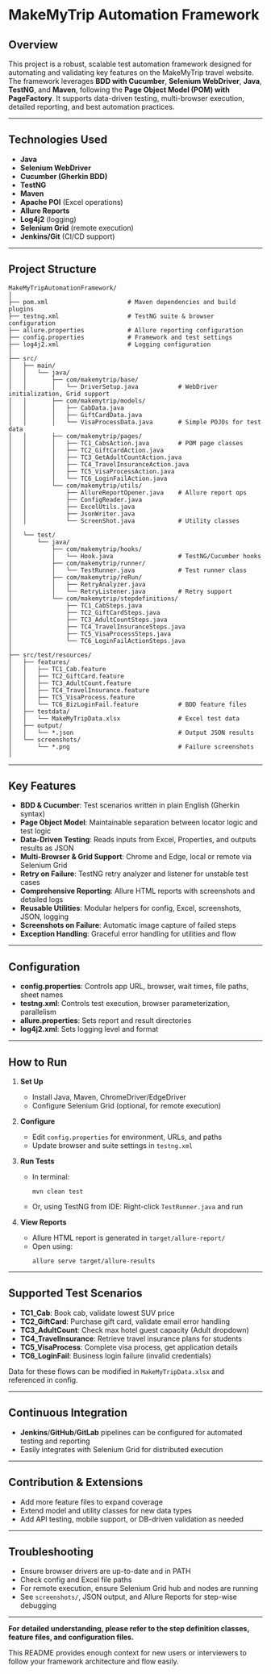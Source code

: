 # MakeMyTrip Automation Framework

## Overview

This project is a robust, scalable test automation framework designed for automating and validating key features on the MakeMyTrip travel website. The framework leverages **BDD with Cucumber**, **Selenium WebDriver**, **Java**, **TestNG**, and **Maven**, following the **Page Object Model (POM) with PageFactory**. It supports data-driven testing, multi-browser execution, detailed reporting, and best automation practices.

***

## Technologies Used

- **Java**  
- **Selenium WebDriver**
- **Cucumber (Gherkin BDD)**
- **TestNG**
- **Maven**
- **Apache POI** (Excel operations)
- **Allure Reports**
- **Log4j2** (logging)
- **Selenium Grid** (remote execution)
- **Jenkins/Git** (CI/CD support)

***

## Project Structure

```
MakeMyTripAutomationFramework/
│
├── pom.xml                      # Maven dependencies and build plugins
├── testng.xml                   # TestNG suite & browser configuration
├── allure.properties            # Allure reporting configuration
├── config.properties            # Framework and test settings
├── log4j2.xml                   # Logging configuration
│
├── src/
│   ├── main/
│   │   └── java/
│   │       ├── com/makemytrip/base/
│   │       │   └── DriverSetup.java           # WebDriver initialization, Grid support
│   │       ├── com/makemytrip/models/
│   │       │   ├── CabData.java
│   │       │   ├── GiftCardData.java
│   │       │   └── VisaProcessData.java       # Simple POJOs for test data
│   │       ├── com/makemytrip/pages/
│   │       │   ├── TC1_CabsAction.java        # POM page classes
│   │       │   ├── TC2_GiftCardAction.java
│   │       │   ├── TC3_GetAdultCountAction.java
│   │       │   ├── TC4_TravelInsuranceAction.java
│   │       │   ├── TC5_VisaProcessAction.java
│   │       │   └── TC6_LoginFailAction.java
│   │       └── com/makemytrip/utils/
│   │           ├── AllureReportOpener.java    # Allure report ops
│   │           ├── ConfigReader.java
│   │           ├── ExcelUtils.java
│   │           ├── JsonWriter.java
│   │           └── ScreenShot.java            # Utility classes
│
│   └── test/
│       └── java/
│           ├── com/makemytrip/hooks/
│           │   └── Hook.java                  # TestNG/Cucumber hooks
│           ├── com/makemytrip/runner/
│           │   └── TestRunner.java            # Test runner class
│           ├── com/makemytrip/reRun/
│           │   ├── RetryAnalyzer.java
│           │   └── RetryListener.java         # Retry support
│           └── com/makemytrip/stepdefinitions/
│               ├── TC1_CabSteps.java
│               ├── TC2_GiftCardSteps.java
│               ├── TC3_AdultCountSteps.java
│               ├── TC4_TravelInsuranceSteps.java
│               ├── TC5_VisaProcessSteps.java
│               └── TC6_LoginFailActionSteps.java
│
├── src/test/resources/
│   ├── features/
│   │   ├── TC1_Cab.feature
│   │   ├── TC2_GiftCard.feature
│   │   ├── TC3_AdultCount.feature
│   │   ├── TC4_TravelInsurance.feature
│   │   ├── TC5_VisaProcess.feature
│   │   └── TC6_BizLoginFail.feature           # BDD feature files
│   ├── testdata/
│   │   └── MakeMyTripData.xlsx                # Excel test data
│   ├── output/
│   │   └── *.json                             # Output JSON results
│   └── screenshots/
│       └── *.png                              # Failure screenshots
│
```

***

## Key Features

- **BDD & Cucumber**: Test scenarios written in plain English (Gherkin syntax)
- **Page Object Model**: Maintainable separation between locator logic and test logic
- **Data-Driven Testing**: Reads inputs from Excel, Properties, and outputs results as JSON
- **Multi-Browser & Grid Support**: Chrome and Edge, local or remote via Selenium Grid
- **Retry on Failure**: TestNG retry analyzer and listener for unstable test cases
- **Comprehensive Reporting**: Allure HTML reports with screenshots and detailed logs
- **Reusable Utilities**: Modular helpers for config, Excel, screenshots, JSON, logging
- **Screenshots on Failure**: Automatic image capture of failed steps
- **Exception Handling**: Graceful error handling for utilities and flow

***

## Configuration

- **config.properties**: Controls app URL, browser, wait times, file paths, sheet names
- **testng.xml**: Controls test execution, browser parameterization, parallelism
- **allure.properties**: Sets report and result directories
- **log4j2.xml**: Sets logging level and format

***

## How to Run

1. **Set Up**
   - Install Java, Maven, ChromeDriver/EdgeDriver
   - Configure Selenium Grid (optional, for remote execution)

2. **Configure**
   - Edit `config.properties` for environment, URLs, and paths
   - Update browser and suite settings in `testng.xml`

3. **Run Tests**
   - In terminal:
     ```
     mvn clean test
     ```
   - Or, using TestNG from IDE: Right-click `TestRunner.java` and run

4. **View Reports**
   - Allure HTML report is generated in `target/allure-report/`
   - Open using:
     ```
     allure serve target/allure-results
     ```

***

## Supported Test Scenarios

- **TC1_Cab**: Book cab, validate lowest SUV price
- **TC2_GiftCard**: Purchase gift card, validate email error handling
- **TC3_AdultCount**: Check max hotel guest capacity (Adult dropdown)
- **TC4_TravelInsurance**: Retrieve travel insurance plans for students
- **TC5_VisaProcess**: Complete visa process, get application details
- **TC6_LoginFail**: Business login failure (invalid credentials)

Data for these flows can be modified in `MakeMyTripData.xlsx` and referenced in config.

***

## Continuous Integration

- **Jenkins**/**GitHub**/**GitLab** pipelines can be configured for automated testing and reporting
- Easily integrates with Selenium Grid for distributed execution

***

## Contribution & Extensions

- Add more feature files to expand coverage
- Extend model and utility classes for new data types
- Add API testing, mobile support, or DB-driven validation as needed

***

## Troubleshooting

- Ensure browser drivers are up-to-date and in PATH
- Check config and Excel file paths
- For remote execution, ensure Selenium Grid hub and nodes are running
- See `screenshots/`, JSON output, and Allure Reports for step-wise debugging

***

**For detailed understanding, please refer to the step definition classes, feature files, and configuration files.**  

This README provides enough context for new users or interviewers to follow your framework architecture and flow easily.
